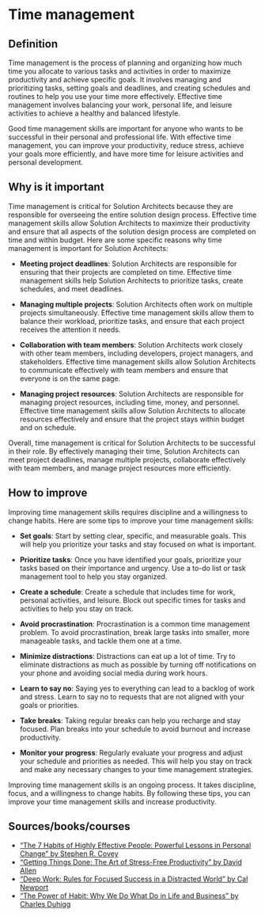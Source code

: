 # Time management

## Definition

Time management is the process of planning and organizing how much time you allocate to various tasks and activities in order to maximize productivity and achieve specific goals. It involves managing and prioritizing tasks, setting goals and deadlines, and creating schedules and routines to help you use your time more effectively. Effective time management involves balancing your work, personal life, and leisure activities to achieve a healthy and balanced lifestyle.

Good time management skills are important for anyone who wants to be successful in their personal and professional life. With effective time management, you can improve your productivity, reduce stress, achieve your goals more efficiently, and have more time for leisure activities and personal development. 

## Why is it important

Time management is critical for Solution Architects because they are responsible for overseeing the entire solution design process. Effective time management skills allow Solution Architects to maximize their productivity and ensure that all aspects of the solution design process are completed on time and within budget. Here are some specific reasons why time management is important for Solution Architects:

- **Meeting project deadlines**: Solution Architects are responsible for ensuring that their projects are completed on time. Effective time management skills help Solution Architects to prioritize tasks, create schedules, and meet deadlines.

- **Managing multiple projects**: Solution Architects often work on multiple projects simultaneously. Effective time management skills allow them to balance their workload, prioritize tasks, and ensure that each project receives the attention it needs.

- **Collaboration with team members**: Solution Architects work closely with other team members, including developers, project managers, and stakeholders. Effective time management skills allow Solution Architects to communicate effectively with team members and ensure that everyone is on the same page.

- **Managing project resources**: Solution Architects are responsible for managing project resources, including time, money, and personnel. Effective time management skills allow Solution Architects to allocate resources effectively and ensure that the project stays within budget and on schedule.

Overall, time management is critical for Solution Architects to be successful in their role. By effectively managing their time, Solution Architects can meet project deadlines, manage multiple projects, collaborate effectively with team members, and manage project resources more efficiently.

## How to improve

Improving time management skills requires discipline and a willingness to change habits. Here are some tips to improve your time management skills:

- **Set goals**: Start by setting clear, specific, and measurable goals. This will help you prioritize your tasks and stay focused on what is important.

- **Prioritize tasks**: Once you have identified your goals, prioritize your tasks based on their importance and urgency. Use a to-do list or task management tool to help you stay organized.

- **Create a schedule**: Create a schedule that includes time for work, personal activities, and leisure. Block out specific times for tasks and activities to help you stay on track.

- **Avoid procrastination**: Procrastination is a common time management problem. To avoid procrastination, break large tasks into smaller, more manageable tasks, and tackle them one at a time.

- **Minimize distractions**: Distractions can eat up a lot of time. Try to eliminate distractions as much as possible by turning off notifications on your phone and avoiding social media during work hours.

- **Learn to say no**: Saying yes to everything can lead to a backlog of work and stress. Learn to say no to requests that are not aligned with your goals or priorities.

- **Take breaks**: Taking regular breaks can help you recharge and stay focused. Plan breaks into your schedule to avoid burnout and increase productivity.

- **Monitor your progress**: Regularly evaluate your progress and adjust your schedule and priorities as needed. This will help you stay on track and make any necessary changes to your time management strategies.

Improving time management skills is an ongoing process. It takes discipline, focus, and a willingness to change habits. By following these tips, you can improve your time management skills and increase productivity.

## Sources/books/courses

- [“The 7 Habits of Highly Effective People: Powerful Lessons in Personal Change” by Stephen R. Covey](https://amzn.to/2qEnhiu)
- [“Getting Things Done: The Art of Stress-Free Productivity” by David Allen](https://amzn.to/350ggr7)
- [“Deep Work: Rules for Focused Success in a Distracted World” by Cal Newport](https://amzn.to/36gBDVf)
- [“The Power of Habit: Why We Do What Do in Life and Business” by Charles Duhigg](https://amzn.to/34a96zu)
